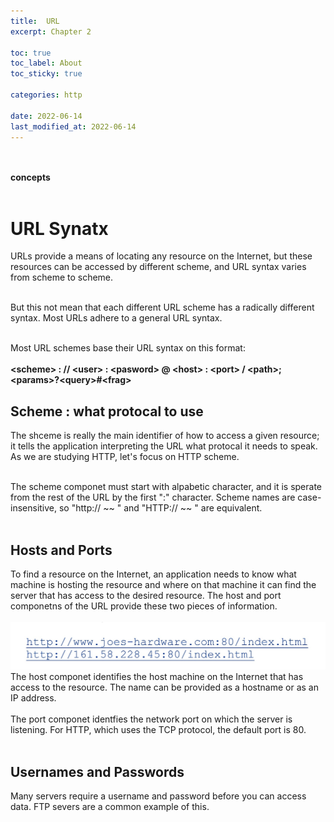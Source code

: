 ```yaml
---
title:  URL
excerpt: Chapter 2

toc: true
toc_label: About
toc_sticky: true

categories: http

date: 2022-06-14
last_modified_at: 2022-06-14
---
```

<br><br>
**concepts**
<br><br>
# URL Synatx
URLs provide a means of locating any resource on the Internet, but these resources can be accessed by different scheme, and URL syntax varies from scheme to scheme.<br><br>

But this not mean that each different URL scheme has a radically different syntax. Most URLs adhere to a general URL syntax.<br><br>

Most URL schemes base their URL syntax on this format:<br><br>
**\<scheme> : \// \<user> : \<pasword> @ \<host> : \<port> / \<path>; \<params>?\<query>#\<frag>**

## Scheme : what protocal to use
The shceme is really the main identifier of how to access a given resource; it tells the application interpreting the URL what protocal it needs to speak. As we are studying HTTP, let's focus on HTTP scheme.<br><br>

The scheme componet must start with alpabetic character, and it is sperate from the rest of the URL by the first ":" character. Scheme names are case-insensitive, so "http:// ~~ " and "HTTP:// ~~ " are equivalent.<br><br>

## Hosts and Ports
To find a resource on the Internet, an application needs to know what machine is hosting the resource and where on that machine it can find the server that has access to the desired resource. The host and port componetns of the URL provide these two pieces of information.<br><br>
![hostnameport](/assets/images/http/hostnameport.jpg)<br>
The host componet identifies the host machine on the Internet that has access to the resource. The name can be provided as a hostname or as an IP address. <br><br>
The port componet identfies the network port on which the server is listening. For HTTP, which uses the TCP protocol, the default port is 80.<br><br>

## Usernames and Passwords
Many servers require a username and password before you can access data. FTP severs are a common example of this. <br><br>
